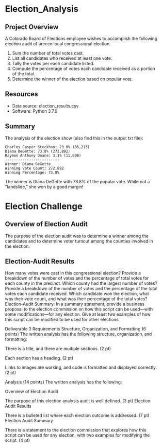 # Election_Analysis

## Project Overview
A Colorado Board of Elections employee wishes to accomplish the following election audit of arecen local congressional election.

1. Sum the number of total votes cast.
2. List all candidates who received at least one vote.
3. Tally the votes per each candidate listed.
4. Compute the percentage of votes each candidate received as a portion of the total.
5. Determine the winner of the election based on popular vote. 

## Resources
- Data source: election_results.csv
- Software: Python 3.7.9

## Summary
The analysis of the election show (also find this in the output txt file): 

```
Charles Casper Stockham: 23.0% (85,213)
Diana DeGette: 73.8% (272,892)
Raymon Anthony Doane: 3.1% (11,606)
-------------------------
Winner: Diana DeGette
Winning Vote Count: 272,892
Winning Percentage: 73.8%
```
The winner is Diana DeGette with 73.8% of the popular vote. While not a "landslide," she won by a good margin!

# Election Challenge

## Overview of Election Audit

The purpose of the election audit was to determine a winner among the candidates and to determine voter turnout among the counties involved in the election. 

## Election-Audit Results
How many votes were cast in this congressional election?
Provide a breakdown of the number of votes and the percentage of total votes for each county in the precinct.
Which county had the largest number of votes?
Provide a breakdown of the number of votes and the percentage of the total votes each candidate received.
Which candidate won the election, what was their vote count, and what was their percentage of the total votes?
Election-Audit Summary: In a summary statement, provide a business proposal to the election commission on how this script can be used—with some modifications—for any election. Give at least two examples of how this script can be modified to be used for other elections.

Deliverable 3 Requirements
Structure, Organization, and Formatting (6 points)
The written analysis has the following structure, organization, and formatting:

There is a title, and there are multiple sections. (2 pt)

Each section has a heading. (2 pt)

Links to images are working, and code is formatted and displayed correctly. (2 pt)

Analysis (14 points)
The written analysis has the following:

Overview of Election Audit

The purpose of this election analysis audit is well defined. (3 pt)
Election Audit Results

There is a bulleted list where each election outcome is addressed. (7 pt)
Election Audit Summary

There is a statement to the election commission that explores how this script can be used for any election, with two examples for modifying the script. (4 pt)
